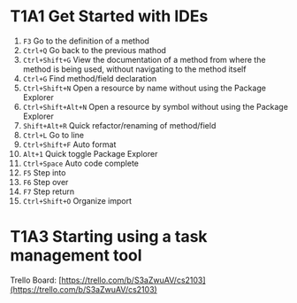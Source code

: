 # T1A1 Get Started with IDEs

1. ```F3``` Go to the definition of a method
2. ```Ctrl+Q``` Go back to the previous mathod
3. ```Ctrl+Shift+G``` View the documentation of a method from where the method is being used, without navigating to the method itself
4. ```Ctrl+G``` Find method/field declaration
5. ```Ctrl+Shift+N``` Open a resource by name without using the Package Explorer
6. ```Ctrl+Shift+Alt+N``` Open a resource by symbol without using the Package Explorer
7. ```Shift+Alt+R``` Quick refactor/renaming of method/field
8. ```Ctrl+L``` Go to line
9. ```Ctrl+Shift+F``` Auto format
10. ```Alt+1``` Quick toggle Package Explorer
11. ```Ctrl+Space``` Auto code complete
12. ```F5``` Step into
13. ```F6``` Step over
14. ```F7``` Step return
15. ```Ctrl+Shift+O``` Organize import

# T1A3 Starting using a task management tool
Trello Board: [https://trello.com/b/S3aZwuAV/cs2103](https://trello.com/b/S3aZwuAV/cs2103)
